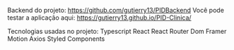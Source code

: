 Backend do projeto: https://github.com/gutierry13/PIDBackend
Você pode testar a aplicação aqui: https://gutierry13.github.io/PID-Clinica/

Tecnologias usadas no projeto:
Typescript
React
React Router Dom
Framer Motion
Axios
Styled Components
